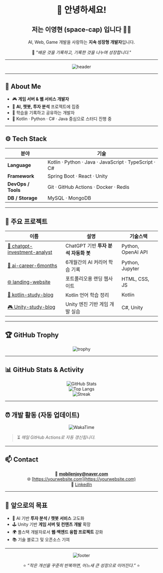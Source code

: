 <!-- 🌌 GitHub Profile README for space-cap -->

<div align="center">

# 👋 안녕하세요!  
## 저는 **이영현 (space-cap)** 입니다 👨‍💻  
AI, Web, Game 개발을 사랑하는 **지속 성장형 개발자**입니다.

🎯 *"배운 것을 기록하고, 기록한 것을 나누며 성장합니다."*

---

<!-- 헤더 애니메이션 -->
![header](https://capsule-render.vercel.app/api?type=waving&color=0:5B86E5,100:36D1DC&height=200&section=header&text=Welcome%20to%20space-cap's%20Galaxy🚀&fontSize=28&fontAlignY=38&fontColor=ffffff)

</div>

---

## 🧠 About Me  

- 🎮 **게임 서버 & 웹 서비스 개발자**
- 🧩 **AI, 챗봇, 투자 분석** 프로젝트에 집중
- 🌱 학습을 기록하고 공유하는 개발자
- 🧠 Kotlin · Python · C# · Java 중심으로 스터디 진행 중

---

## ⚙️ Tech Stack

<div align="center">

| 분야 | 기술 |
|------|------|
| **Language** | Kotlin · Python · Java · JavaScript · TypeScript · C# |
| **Framework** | Spring Boot · React · Unity |
| **DevOps / Tools** | Git · GitHub Actions · Docker · Redis |
| **DB / Storage** | MySQL · MongoDB |

</div>

---

## 🚀 주요 프로젝트

| 이름 | 설명 | 기술스택 |
|------|------|-----------|
| [💬 chatgpt-investment-analyst](https://github.com/space-cap/chatgpt-investment-analyst) | ChatGPT 기반 **투자 분석 자동화 봇** | Python, OpenAI API |
| [🧠 ai-career-6months](https://github.com/space-cap/ai-career-6months) | 6개월간의 AI 커리어 학습 기록 | Python, Jupyter |
| [🌐 landing-website](https://github.com/space-cap/landing-website) | 포트폴리오용 랜딩 웹사이트 | HTML, CSS, JS |
| [📝 kotlin-study-blog](https://github.com/space-cap/kotlin-study-blog) | Kotlin 언어 학습 정리 | Kotlin |
| [🎮 Unity-study-blog](https://github.com/space-cap/Unity-study-blog) | Unity 엔진 기반 게임 개발 실습 | C#, Unity |

---

## 🏆 GitHub Trophy

<div align="center">

![trophy](https://github-profile-trophy.vercel.app/?username=space-cap&theme=gruvbox&no-frame=true&no-bg=true&column=6)

</div>

---

## 📊 GitHub Stats & Activity

<div align="center">

![GitHub Stats](https://github-readme-stats.vercel.app/api?username=space-cap&show_icons=true&theme=tokyonight&hide_border=true&count_private=true)  
![Top Langs](https://github-readme-stats.vercel.app/api/top-langs/?username=space-cap&layout=compact&theme=tokyonight&hide_border=true)  
![Streak](https://streak-stats.demolab.com?user=space-cap&theme=tokyonight&hide_border=true)

</div>

---

## ⏰ 개발 활동 (자동 업데이트)

<div align="center">

![WakaTime](https://github-readme-stats.vercel.app/api/wakatime?username=space_cap&layout=compact&theme=tokyonight&hide_border=true)

</div>

> ⏳ *매일 GitHub Actions로 자동 갱신됩니다.*

---

## 📫 Contact

<div align="center">

📧 **mobilenjoy@naver.com**  
🌐 [https://yourwebsite.com](https://yourwebsite.com)  
💼 [LinkedIn](https://linkedin.com/in/yourprofile)

</div>

---

## 🌈 앞으로의 목표

- 🤖 AI 기반 **투자 분석 / 챗봇 서비스** 고도화  
- 🕹 Unity 기반 **게임 서버 및 컨텐츠 개발** 확장  
- 🌍 풀스택 개발자로서 **웹·백엔드 융합 프로젝트** 강화  
- 📚 기술 블로그 및 오픈소스 기여  

---

<div align="center">

![footer](https://capsule-render.vercel.app/api?type=waving&color=0:36D1DC,100:5B86E5&height=150&section=footer&text=Thanks%20for%20Visiting!%20🌙&fontSize=20&fontAlignY=65&fontColor=ffffff)

⭐️ _“작은 개선을 꾸준히 반복하면, 어느새 큰 성장으로 이어진다.”_ ⭐️  

</div>
